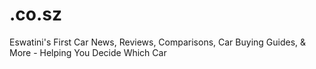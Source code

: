 # .co.sz
Eswatini's First Car News, Reviews, Comparisons, Car Buying Guides, &amp; More - Helping You Decide Which Car
